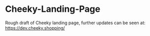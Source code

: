 # Cheeky-Landing-Page
Rough draft of Cheeky landing page, further updates can be seen at: https://dev.cheeky.shopping/

